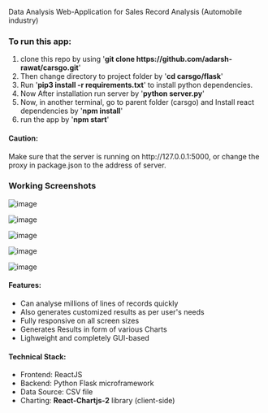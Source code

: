 Data Analysis Web-Application for Sales Record Analysis (Automobile industry)


<h3>To run this app:</h3>
<ol>
  <li>clone this repo by using '<b>git clone https://github.com/adarsh-rawat/carsgo.git</b>'</li>
  <li>Then change directory to project folder by '<b>cd carsgo/flask</b>'</li>
  <li>Run '<b>pip3 install -r requirements.txt</b>' to install python dependencies.</li>
  <li>Now After installation run server by '<b>python server.py</b>'</li>
  <li>Now, in another terminal, go to parent folder (carsgo) and Install react dependencies by '<b>npm install</b>'</li>
  <li>run the app by '<b>npm start</b>'</li>
 </ol>
 
 <h4>Caution:</h4>
 Make sure that the server is running on http://127.0.0.1:5000, or change the proxy in package.json to the address of server.

<h3> Working Screenshots</h3>

![image](https://user-images.githubusercontent.com/43747987/170792222-c7264fcd-7d00-431b-bb5a-11dceb8098b3.png)

![image](https://user-images.githubusercontent.com/43747987/170791763-75570257-2800-4aa6-bb79-9f1ff5add43d.png)

![image](https://user-images.githubusercontent.com/43747987/170791813-fe88842c-3b50-4a2c-ba0d-1dab7dd6f727.png)

![image](https://user-images.githubusercontent.com/43747987/170791913-d4820f2b-49aa-4bd4-ae4b-6c1a5625610f.png)

![image](https://user-images.githubusercontent.com/43747987/170791981-dd9260e4-5365-486f-82c3-46b752bd89ce.png)

<h4>Features:</h4>
<ul>
  <li>Can analyse millions of lines of records quickly</li>
  <li>Also generates customized results as per user's needs</li>
  <li>Fully responsive on all screen sizes</li>
  <li>Generates Results in form of various Charts</li>
  <li>Lighweight and completely GUI-based</li>
</ul>
<h4>Technical Stack: </h4>
<ul>
  <li>Frontend: ReactJS</li>
  <li>Backend: Python Flask microframework</li>
  <li>Data Source: CSV file</li>
  <li>Charting: <b>React-Chartjs-2</b> library (client-side)</li>
</ul>
